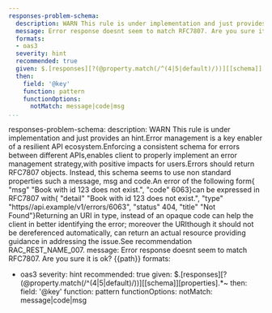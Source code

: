 ```yaml
---
responses-problem-schema:
  description: WARN This rule is under implementation and just provides an hint.Error  management is a key enabler of a resilient API ecosystem.Enforcing a consistent schema for errors between different APIs,enables client to properly implement an error management strategy,with positive impacts for users.Errors should return RFC7807 objects. Instead, this schema seems to use non standard properties such a message, msg and code.An error of the following form{  "msg" "Book with id 123 does not exist.",  "code" 6063}can be expressed in RFC7807 with{  "detail" "Book with id 123 does not exist.",  "type" "https//api.example/v1/errors/6063",  "status" 404,  "title" "Not Found"}Returning an URI in type, instead of an opaque code can help the client in better identifying the error; moreover the URIthough it should not be dereferenced automatically, can return an actual resource providing guidance in addressing the issue.See recommendation RAC_REST_NAME_007.
  message: Error response doesnt seem to match RFC7807. Are you sure it is ok? {{path}}
  formats:
  - oas3
  severity: hint
  recommended: true
  given: $.[responses][?(@property.match(/^(4|5|default)/))][[schema]][properties].*~
  then:
    field: '@key'
    function: pattern
    functionOptions:
      notMatch: message|code|msg
...
```

responses-problem-schema:
  description: WARN This rule is under implementation and just provides an hint.Error  management is a key enabler of a resilient API ecosystem.Enforcing a consistent schema for errors between different APIs,enables client to properly implement an error management strategy,with positive impacts for users.Errors should return RFC7807 objects. Instead, this schema seems to use non standard properties such a message, msg and code.An error of the following form{  "msg" "Book with id 123 does not exist.",  "code" 6063}can be expressed in RFC7807 with{  "detail" "Book with id 123 does not exist.",  "type" "https//api.example/v1/errors/6063",  "status" 404,  "title" "Not Found"}Returning an URI in type, instead of an opaque code can help the client in better identifying the error; moreover the URIthough it should not be dereferenced automatically, can return an actual resource providing guidance in addressing the issue.See recommendation RAC_REST_NAME_007.
  message: Error response doesnt seem to match RFC7807. Are you sure it is ok? {{path}}
  formats:
  - oas3
  severity: hint
  recommended: true
  given: $.[responses][?(@property.match(/^(4|5|default)/))][[schema]][properties].*~
  then:
    field: '@key'
    function: pattern
    functionOptions:
      notMatch: message|code|msg
